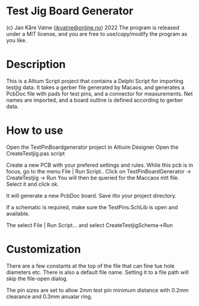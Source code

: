 # Test Jig Board Generator

(c) Jan Kåre Vatne (jkvatne@online.no) 2022
The program is released under a MIT license, and you are free to use/copy/modify the program as you like.

# Description

This is a Altium Script project that contains a Delphi Script for importing testjig data.
It takes a gerber file generated by Macaos, and generates a PcbDoc file with pads for test pins, and a connector for measurements. Net names are imported, and a board outline is defined according to gerber data.

# How to use

Open the TestPinBoardgenerator project in Altiuim Designer
Open the CreateTestjig.pas script

Create a new PCB with your prefered settings and rules.
While this pcb is in focus, go to the menu File | Run Script..
Click on TestPinBoardGenerator -> CreateTestjig -> Run
You will then be queried for the Maccaos mtt file. Select it and click ok.

It will generate a new PcbDoc board. Save itto your project directory.

If a schematic is required, make sure the TestPins.SchLib is open and available.

The select File | Run Script... and select CreateTestjigSchema->Run


# Customization
There are a few constants at the top of the file that can fine tue hole diameters etc.
There is also a default file name. Setting it to a file path will skip the file-open dialog.

The pin sizes are set to allow 2mm test pin minimum distance with 0.2mm clearance and 0.3mm anualar ring.


